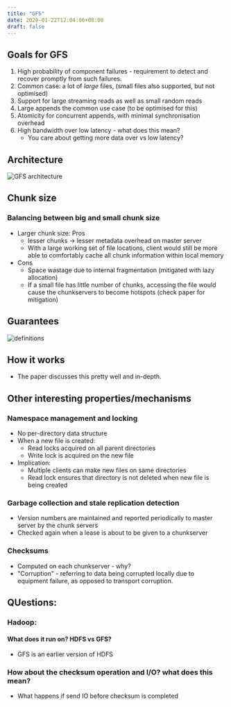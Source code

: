 ```yaml
---
title: "GFS"
date: 2020-01-22T12:04:06+08:00
draft: false
---
```

## Goals for GFS
1. High probability of component failures - requirement to
   detect and recover promptly from such failures.
2. Common case: a lot of *large* files, (small files also
   supported, but not optimised)
3. Support for large streaming reads as well as small random reads
4. Large appends the common use case (to be optimised for this)
5. Atomicity for concurrent appends, with minimal synchronisation overhead
6. High bandwidth over low latency - what does this mean?
   - You care about getting more data over vs low latency?

## Architecture
![GFS architecture](https://2.bp.blogspot.com/-C7Qcn2akF7E/U0zVjII34hI/AAAAAAAAAQY/7Cvy2OX9m9s/w1200-h630-p-k-no-nu/GFS+architecture.JPG)

## Chunk size
### Balancing between big and small chunk size
- Larger chunk size: Pros
  - lesser chunks -> lesser metadata overhead on master server
  - With a large working set of file locations, client would still be
    more able to comfortably cache all chunk information within local
    memory
- Cons
  - Space wastage due to internal fragmentation (mitigated with lazy allocation)
  - If a small file has little number of chunks, accessing the file
    would cause the chunkservers to become hotspots (check paper for
    mitigation)

## Guarantees
![definitions](https://i.imgur.com/MCJQPkq.png)

## How it works
- The paper discusses this pretty well and in-depth.

## Other interesting properties/mechanisms
### Namespace management and locking
- No per-directory data structure
- When a new file is created:
  - Read locks acquired on all parent directories
  - Write lock is acquired on the new file
- Implication:
  - Multiple clients can make new files on same directories
  - Read lock ensures that directory is not deleted when new file is
    being created

### Garbage collection and stale replication detection
- Version numbers are maintained and reported periodically to master
  server by the chunk servers
- Checked again when a lease is about to be given to a chunkserver

### Checksums
- Computed on each chunkserver - why?
- "Corruption" - referring to data being corrupted locally due to
  equipment failure, as opposed to transport corruption.

## QUestions:
### Hadoop:
#### What does it run on? HDFS vs GFS?
- GFS is an earlier version of HDFS

### How about the checksum operation and I/O? what does this mean?
- What happens if send IO before checksum is completed
